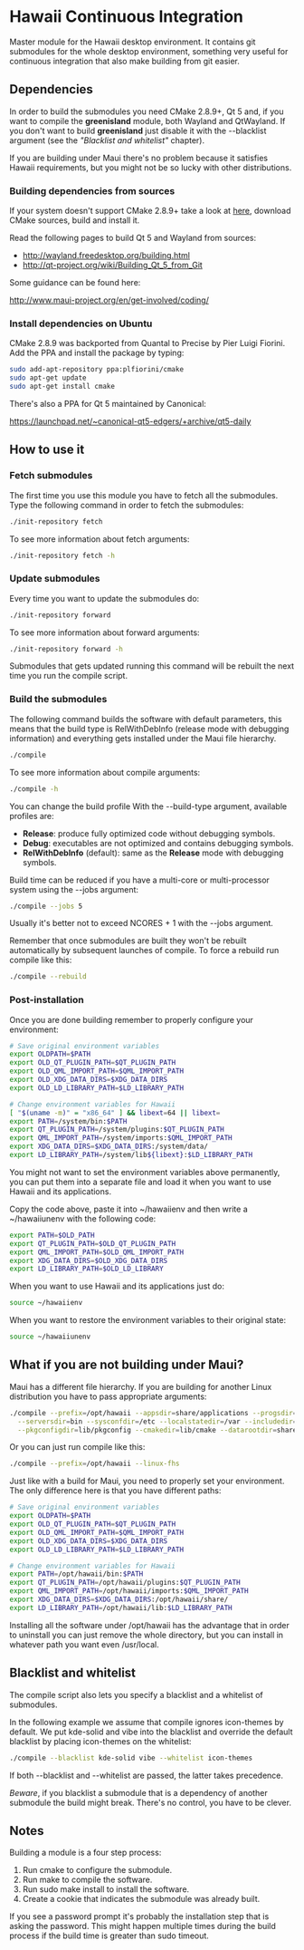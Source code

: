Hawaii Continuous Integration
=============================

Master module for the Hawaii desktop environment.
It contains git submodules for the whole desktop environment, something
very useful for continuous integration that also make building from git
easier.

Dependencies
------------

In order to build the submodules you need CMake 2.8.9+, Qt 5 and,
if you want to compile the **greenisland** module, both Wayland and
QtWayland.  If you don't want to build **greenisland** just disable
it with the --blacklist argument (see the *"Blacklist and whitelist"*
chapter).

If you are building under Maui there's no problem because it satisfies
Hawaii requirements, but you might not be so lucky with other distributions.

### Building dependencies from sources

If your system doesn't support CMake 2.8.9+ take a look at [here](http://www.cmake.org/cmake/resources/software.html),
download CMake sources, build and install it.

Read the following pages to build Qt 5 and Wayland from sources:

* http://wayland.freedesktop.org/building.html
* http://qt-project.org/wiki/Building_Qt_5_from_Git

Some guidance can be found here:

http://www.maui-project.org/en/get-involved/coding/

### Install dependencies on Ubuntu

CMake 2.8.9 was backported from Quantal to Precise by Pier Luigi Fiorini.
Add the PPA and install the package by typing:

```sh
sudo add-apt-repository ppa:plfiorini/cmake
sudo apt-get update
sudo apt-get install cmake
```

There's also a PPA for Qt 5 maintained by Canonical:

https://launchpad.net/~canonical-qt5-edgers/+archive/qt5-daily

How to use it
-------------

### Fetch submodules

The first time you use this module you have to fetch all the submodules.
Type the following command in order to fetch the submodules:

```sh
./init-repository fetch
```

To see more information about fetch arguments:

```sh
./init-repository fetch -h
```

### Update submodules

Every time you want to update the submodules do:

```sh
./init-repository forward
```

To see more information about forward arguments:

```sh
./init-repository forward -h
```

Submodules that gets updated running this command will be rebuilt the next
time you run the compile script.

### Build the submodules

The following command builds the software with default parameters, this means
that the build type is RelWithDebInfo (release mode with debugging information)
and everything gets installed under the Maui file hierarchy.

```sh
./compile
```

To see more information about compile arguments:

```sh
./compile -h
```

You can change the build profile With the --build-type argument, available
profiles are:

* **Release**: produce fully optimized code without debugging symbols.
* **Debug**: executables are not optimized and contains debugging
  symbols.
* **RelWithDebInfo** (default): same as the **Release** mode with
  debugging symbols.

Build time can be reduced if you have a multi-core or multi-processor system
using the --jobs argument:

```sh
./compile --jobs 5
```

Usually it's better not to exceed NCORES + 1 with the --jobs argument.

Remember that once submodules are built they won't be rebuilt automatically
by subsequent launches of compile.  To force a rebuild run compile like this:

```sh
./compile --rebuild
```

### Post-installation

Once you are done building remember to properly configure your environment:

```sh
# Save original environment variables
export OLDPATH=$PATH
export OLD_QT_PLUGIN_PATH=$QT_PLUGIN_PATH
export OLD_QML_IMPORT_PATH=$QML_IMPORT_PATH
export OLD_XDG_DATA_DIRS=$XDG_DATA_DIRS
export OLD_LD_LIBRARY_PATH=$LD_LIBRARY_PATH

# Change environment variables for Hawaii
[ "$(uname -m)" = "x86_64" ] && libext=64 || libext=
export PATH=/system/bin:$PATH
export QT_PLUGIN_PATH=/system/plugins:$QT_PLUGIN_PATH
export QML_IMPORT_PATH=/system/imports:$QML_IMPORT_PATH
export XDG_DATA_DIRS=$XDG_DATA_DIRS:/system/data/
export LD_LIBRARY_PATH=/system/lib${libext}:$LD_LIBRARY_PATH
```

You might not want to set the environment variables above permanently, you can
put them into a separate file and load it when you want to use Hawaii and
its applications.

Copy the code above, paste it into ~/hawaiienv and then write a ~/hawaiiunenv
with the following code:

```sh
export PATH=$OLD_PATH
export QT_PLUGIN_PATH=$OLD_QT_PLUGIN_PATH
export QML_IMPORT_PATH=$OLD_QML_IMPORT_PATH
export XDG_DATA_DIRS=$OLD_XDG_DATA_DIRS
export LD_LIBRARY_PATH=$OLD_LD_LIBRARY
```

When you want to use Hawaii and its applications just do:

```sh
source ~/hawaiienv
```

When you want to restore the environment variables to their original state:

```sh
source ~/hawaiiunenv
```

What if you are not building under Maui?
----------------------------------------

Maui has a different file hierarchy. If you are building for another
Linux distribution you have to pass appropriate arguments:

```sh
./compile --prefix=/opt/hawaii --appsdir=share/applications --progsdir=bin \
  --serversdir=bin --sysconfdir=/etc --localstatedir=/var --includedir=include \
  --pkgconfigdir=lib/pkgconfig --cmakedir=lib/cmake --datarootdir=share
```

Or you can just run compile like this:

```sh
./compile --prefix=/opt/hawaii --linux-fhs
```

Just like with a build for Maui, you need to properly set your environment.
The only difference here is that you have different paths:

```sh
# Save original environment variables
export OLDPATH=$PATH
export OLD_QT_PLUGIN_PATH=$QT_PLUGIN_PATH
export OLD_QML_IMPORT_PATH=$QML_IMPORT_PATH
export OLD_XDG_DATA_DIRS=$XDG_DATA_DIRS
export OLD_LD_LIBRARY_PATH=$LD_LIBRARY_PATH

# Change environment variables for Hawaii
export PATH=/opt/hawaii/bin:$PATH
export QT_PLUGIN_PATH=/opt/hawaii/plugins:$QT_PLUGIN_PATH
export QML_IMPORT_PATH=/opt/hawaii/imports:$QML_IMPORT_PATH
export XDG_DATA_DIRS=$XDG_DATA_DIRS:/opt/hawaii/share/
export LD_LIBRARY_PATH=/opt/hawaii/lib:$LD_LIBRARY_PATH
```

Installing all the software under /opt/hawaii has the advantage that in order
to uninstall you can just remove the whole directory, but you can install in
whatever path you want even /usr/local.

Blacklist and whitelist
-----------------------

The compile script also lets you specify a blacklist and a whitelist
of submodules.

In the following example we assume that compile ignores icon-themes by
default. We put kde-solid and vibe into the blacklist and override the
default blacklist by placing icon-themes on the whitelist:

```sh
./compile --blacklist kde-solid vibe --whitelist icon-themes
```

If both --blacklist and --whitelist are passed, the latter takes
precedence.

*Beware*, if you blacklist a submodule that is a dependency of another
submodule the build might break.  There's no control, you have to be clever.

Notes
-----

Building a module is a four step process:

 1. Run cmake to configure the submodule.
 2. Run make to compile the software.
 3. Run sudo make install to install the software.
 4. Create a cookie that indicates the submodule was already built.

If you see a password prompt it's probably the installation step that
is asking the password.  This might happen multiple times during the
build process if the build time is greater than sudo timeout.
